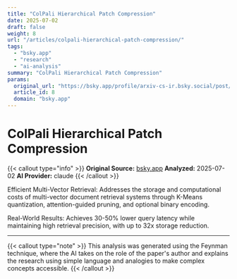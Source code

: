```yaml
---
title: "ColPali Hierarchical Patch Compression"
date: 2025-07-02
draft: false
weight: 8
url: "/articles/colpali-hierarchical-patch-compression/"
tags:
  - "bsky.app"
  - "research"
  - "ai-analysis"
summary: "ColPali Hierarchical Patch Compression"
params:
  original_url: "https://bsky.app/profile/arxiv-cs-ir.bsky.social/post/3lssineizm42c"
  article_id: 8
  domain: "bsky.app"
---
```


# ColPali Hierarchical Patch Compression

{{< callout type="info" >}}
**Original Source:** [bsky.app](https://bsky.app/profile/arxiv-cs-ir.bsky.social/post/3lssineizm42c)
**Analyzed:** 2025-07-02
**AI Provider:** claude
{{< /callout >}}

Efficient Multi-Vector Retrieval: Addresses the storage and computational costs of multi-vector document retrieval systems through K-Means quantization, attention-guided pruning, and optional binary encoding.

Real-World Results: Achieves 30-50% lower query latency while maintaining high retrieval precision, with up to 32x storage reduction.

---

{{< callout type="note" >}}
This analysis was generated using the Feynman technique, where the AI takes on the role of the paper's author and explains the research using simple language and analogies to make complex concepts accessible.
{{< /callout >}}
